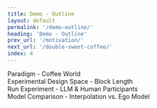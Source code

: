 ```yaml
---
title: Demo - Outline
layout: default
permalink: '/demo-outline/'
heading: 'Demo - Outline'
prev_url: '/motivation/'
next_url: '/double-sweet-coffee/'
index: 4
---
```

<style>
.tools {
    position: absolute;
    bottom: 4vh;
    font-size: 20pt;
    color: #aaa;
}
</style>
<div id="left" class="content-column" style="overflow: hidden; position: relative">
</div>


<div id="right" class="content-column" >
<div class="clickable text small" id="paradigm">Paradigm - Coffee World</div>
<div class="clickable text small" id="condition">Experimental Design Space - Block Length</div>
<div class="clickable text small" id="runner">Run Experiment - LLM & Human Participants</div>
<div class="clickable text small" id="comparison">Model Comparison - Interpolation vs. Ego Model</div>
</div>

<script>

const clear = () => {
    const preview = document.getElementById('left');
    preview.innerHTML = '';
    let highestTimeoutId = setTimeout(() => {});
    for (let i = 0; i <= highestTimeoutId; i++) {
        clearTimeout(i);
    }

    let highestIntervalId = setInterval(() => {});
    for (let i = 0; i <= highestIntervalId; i++) {
        clearInterval(i);
    }
};

document.getElementById('paradigm').onclick = () => {
    clear();
    const preview = document.getElementById('left');
    preview.innerHTML = '<div class="tools">SweetBean</div>';
    const basePath = "{{ '/assets/images/' | relative_url }}";
    const contexts = [[0, 2, 4, 6, 8], [0, 3, 5, 7, 9], [1, 2, 5, 6, 9], [1, 3, 4, 7, 8]];
    let context_idx = 0;
    let src_idx = -1;
    
    
    window.setInterval(() => {
        const element = document.createElement('div');
        element.style.width = '8vw';
        element.style.height = '8vw';
        
        element.style.border = '1px solid #fff2';
        element.style.position = 'absolute';
        element.style.left = `101%`;
        element.style.top= `50%`;
        element.style.transform = `translateY(-50%)`;
        element.style.background = `#fff`;
        element.innerText = '?';
        element.style.fontSize = '4vw';
        element.style.fontWeight = 'bold';
        element.style.textAlign = 'center';
        element.style.lineHeight = '8vw';
        element.style.color = '#000';
        preview.appendChild(element);
        element.style.transition = 'left 6s linear';
        window.setTimeout(() => {
            src_idx += 1;
            if (src_idx > 4) {
                src_idx = 0;
                context_idx = Math.floor(Math.random()*4);
            }
            const imageIndex = contexts[context_idx][src_idx];
            const imageUrl = `${basePath}${imageIndex}.png`;
            let bg = '#fff';
            if (src_idx === 0) {
                bg = ['#f00', '#0f0', '#00f', '#ff0'][Math.floor(context_idx/2)];
            }
            element.style.background = `${bg} url('${imageUrl}')`;
            element.style.backgroundSize = 'cover';
            element.innerText = '';
            
            element.style.border = '3px solid #fff';
            window.setTimeout(() => {
                element.style.background = `${bg}4 url('${imageUrl}')`;
                element.style.border = '1px solid #fff5';
                element.style.backgroundSize = 'cover';
            }, 1200);
        }, 2000);
    
        window.setTimeout(() => {
            element.style.left = `-11vw`;
            window.setTimeout(() => {
                element.remove();
            }, 6100);
        }, 200);
    }, 1500);
};

document.getElementById('condition').onclick = () => {
    clear();
    const preview = document.getElementById('left');
    preview.innerHTML = '<div class="tools">SweetPea</div>';
    const element = document.createElement('div');
    element.style.width = '80%';
    element.style.height = '10%';
    element.style.background = 'linear-gradient(90deg, #f00 50%, #0f0 50%, #0f0 100%)';
    element.style.backgroundSize = '50% 100%'; 
    
    element.style.boxShadow = '0 0 10px #fff9';
     
    preview.appendChild(element);
    let expanding = true;
    let stripeWidth = 200; 

    const animateStripes = () => {
        if (expanding) {
            stripeWidth /= 2; 
            if (stripeWidth <= 4) {
                expanding = false; 
            }
        } else {
            stripeWidth *= 2; 
            if (stripeWidth >= 100) {
                expanding = true;
            }
        }
        element.style.backgroundSize = `${stripeWidth}% 100%`;
        window.setTimeout(animateStripes, 1500);
    };
    animateStripes();
};

document.getElementById('runner').onclick = () => {
    clear();
    const preview = document.getElementById('left');
    preview.innerHTML = '<div><h3>LLM</h3><div class="text small">SweetBean/AutoRA Experiments interface with LLMs as synthetic participants.</div></div>';
    preview.innerHTML += '<div><h3>Human Participants</h3><div class="text small">SweetBean/AutoRA Experiments also interface with prolific/firebase for running experiments on the web and recruiting participants.</div></div>';};

document.getElementById('comparison').onclick = () => {
    clear();
    const preview = document.getElementById('left');
    preview.innerHTML = '<div><h3>Interpolation</h3><div class="text small">AutoRA: "Interpolates" between conditions.</div></div>';
    preview.innerHTML += '<div><h3>Ego Model</h3><div class="text small">Psyneulink model - Episodic Generalization and Optimization.</div></div>';
};
</script>
